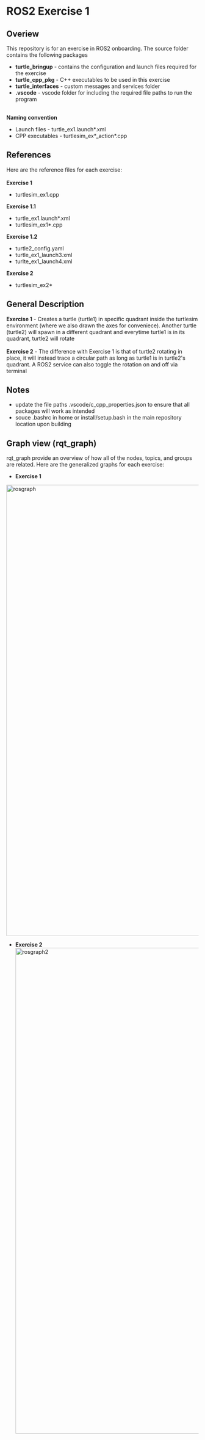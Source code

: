 # ROS2 Exercise 1

## Overiew
This repository is for an exercise in ROS2 onboarding. The source folder contains the following packages

* **turtle_bringup** - contains the configuration and launch files required for the exercise
* **turtle_cpp_pkg** - C++ executables to be used in this exercise
* **turtle_interfaces** - custom messages and services folder
* **.vscode** - vscode folder for including the required file paths to run the program

\
**Naming convention**

* Launch files - turtle_ex1.launch*.xml
* CPP executables - turtlesim_ex*_action*.cpp

## References

Here are the reference files for each exercise:
\
\
**Exercise 1**
* turtlesim_ex1.cpp

**Exercise 1.1**
* turtle_ex1.launch*.xml
* turtlesim_ex1*.cpp

**Exercise 1.2**
* turtle2_config.yaml
* turtle_ex1_launch3.xml
* turlte_ex1_launch4.xml

**Exercise 2**
* turtlesim_ex2*

## General Description
**Exercise 1** - Creates a turtle (turtle1) in specific quadrant inside the turtlesim environment (where we also drawn the axes for conveniece). Another turtle (turtle2) will spawn in a different quadrant and everytime turtle1 is in its quadrant, turtle2 will rotate
\
\
**Exercise 2** - The difference with Exercise 1 is that of turtle2 rotating in place, it will instead trace a circular path as long as turtle1 is in turtle2's quadrant. A ROS2 service can also toggle the rotation on and off via terminal

## Notes
- update the file paths .vscode/c_cpp_properties.json to ensure that all packages will work as intended
- souce .bashrc in home or install/setup.bash in the main repository location upon building

## Graph view (rqt_graph)
rqt_graph provide an overview of how all of the nodes, topics, and groups are related. Here are the generalized graphs for each exercise:

* **Exercise 1**
<img width="1218" height="1182" alt="rosgraph" src="https://github.com/user-attachments/assets/0cb0f755-ed34-4bd5-bae1-acd25275ec44" />

* **Exercise 2**
  <img width="1530" height="1273" alt="rosgraph2" src="https://github.com/user-attachments/assets/59b4d1f2-33cb-4fce-b571-33075d9d2c3e" />

  

